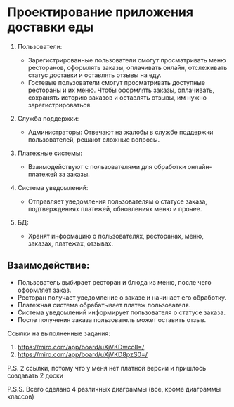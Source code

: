 # Проектирование приложения доставки еды

1. Пользователи:
   * Зарегистрированные пользователи смогут просматривать меню ресторанов, оформлять заказы, оплачивать онлайн, отслеживать статус доставки и оставлять отзывы на еду.
   * Гостевые пользователи смогут просматривать доступные рестораны и их меню. Чтобы оформлять заказы, оплачивать, сохранять историю заказов и оставлять отзывы, им нужно зарегистрироваться.

2. Служба поддержки:
   * Администраторы: Отвечают на жалобы в службе поддержки пользователей, решают сложные вопросы.

3. Платежные системы:
   * Взаимодействуют с пользователями для обработки онлайн-платежей за заказы.

4. Система уведомлений:
   * Отправляет уведомления пользователям о статусе заказа, подтверждениях платежей, обновлениях меню и прочее.

5. БД:
   * Хранят информацию о пользователях, ресторанах, меню, заказах, платежах, отзывах.

## Взаимодействие:
* Пользователь выбирает ресторан и блюда из меню, после чего оформляет заказ.
* Ресторан получает уведомление о заказе и начинает его обработку.
* Платежная система обрабатывает платеж пользователя.
* Система уведомлений информирует пользователя о статусе заказа.
* После получения заказа пользователь может оставить отзыв.

Ссылки на выполненные задания:
1) https://miro.com/app/board/uXjVKDwcoII=/
2) https://miro.com/app/board/uXjVKD8pzS0=/

P.S. 2 ссылки, потому что у меня нет платной версии и пришлось создавать 2 доски

P.S.S. Всего сделано 4 различных диаграммы (все, кроме диаграммы классов)
